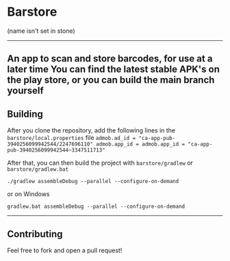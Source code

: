 # Barstore

(name isn't set in stone)

---
An app to scan and store barcodes, for use at a later time You can find the latest stable APK's on
the play store, or you can build the main branch yourself
---

## Building

After you clone the repository, add the following lines in the `barstore/local.properties` file
`admob.ad_id = "ca-app-pub-3940256099942544/2247696110"
admob.app_id = admob.app_id = "ca-app-pub-3940256099942544~3347511713"`

After that, you can then build the project with `barstore/gradlew` or `barstore/gradlew.bat`

`./gradlew assembleDebug --parallel --configure-on-demand`

or on Windows

`gradlew.bat assembleDebug --parallel --configure-on-demand`

---

## Contributing

Feel free to fork and open a pull request!